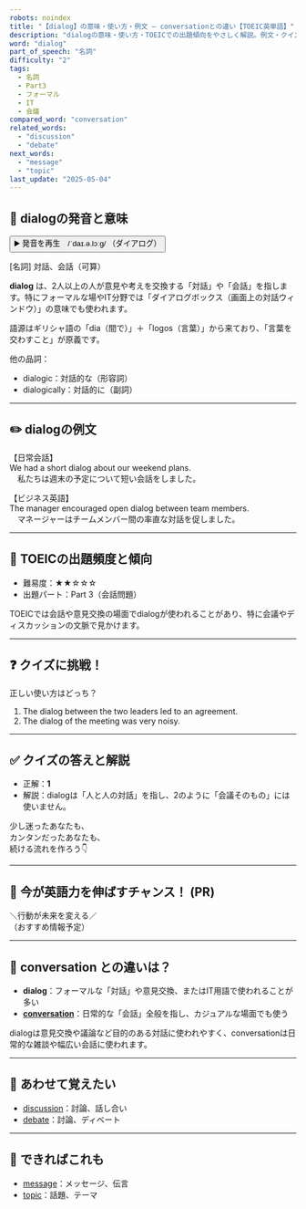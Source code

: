 ```yaml
---
robots: noindex
title: "【dialog】の意味・使い方・例文 ― conversationとの違い【TOEIC英単語】"
description: "dialogの意味・使い方・TOEICでの出題傾向をやさしく解説。例文・クイズ付きでconversationとの違いもわかりやすく学べます。"
word: "dialog"
part_of_speech: "名詞"
difficulty: "2"
tags:
  - 名詞
  - Part3
  - フォーマル
  - IT
  - 会議
compared_word: "conversation"
related_words:
  - "discussion"
  - "debate"
next_words:
  - "message"
  - "topic"
last_update: "2025-05-04"
---
```


## 🔰 dialogの発音と意味

<button class="play-audio" onclick="playTTS('dialog')">
  <span class="play-audio-main">
    ▶️ 発音を再生　/ˈdaɪ.ə.lɔːɡ/
  </span>
  <span class="play-audio-sub">
    （ダイアログ）
  </span>
</button>

[名詞] 対話、会話（可算）

**dialog** は、2人以上の人が意見や考えを交換する「対話」や「会話」を指します。特にフォーマルな場やIT分野では「ダイアログボックス（画面上の対話ウィンドウ）」の意味でも使われます。

語源はギリシャ語の「dia（間で）」＋「logos（言葉）」から来ており、「言葉を交わすこと」が原義です。

他の品詞：  
- dialogic：対話的な（形容詞）
- dialogically：対話的に（副詞）

---

## ✏️ dialogの例文

【日常会話】  
We had a short dialog about our weekend plans.  
　私たちは週末の予定について短い会話をしました。

【ビジネス英語】  
The manager encouraged open dialog between team members.  
　マネージャーはチームメンバー間の率直な対話を促しました。

---

## 🎯 TOEICの出題頻度と傾向

- 難易度：★★☆☆☆
- 出題パート：Part 3（会話問題）

TOEICでは会話や意見交換の場面でdialogが使われることがあり、特に会議やディスカッションの文脈で見かけます。

---

## ❓ クイズに挑戦！

正しい使い方はどっち？

1. The dialog between the two leaders led to an agreement.  
2. The dialog of the meeting was very noisy.

---

## ✅ クイズの答えと解説

- 正解：**1**
- 解説：dialogは「人と人の対話」を指し、2のように「会議そのもの」には使いません。

少し迷ったあなたも、  
カンタンだったあなたも、  
続ける流れを作ろう👇️

---

## 🚀 今が英語力を伸ばすチャンス！ (PR)

<div class="info-center">
＼行動が未来を変える／<br>  
（おすすめ情報予定）
</div>

---

## 🤔  conversation との違いは？

- **dialog**：フォーマルな「対話」や意見交換、またはIT用語で使われることが多い
- **[conversation](/word/conversation/)**：日常的な「会話」全般を指し、カジュアルな場面でも使う

dialogは意見交換や議論など目的のある対話に使われやすく、conversationは日常的な雑談や幅広い会話に使われます。

---

## 🧩 あわせて覚えたい

- [discussion](/word/discussion/)：討論、話し合い
- [debate](/word/debate/)：討論、ディベート

---

## 📖 できればこれも

- [message](/word/message/)：メッセージ、伝言
- [topic](/word/topic/)：話題、テーマ

<!-- cvid: aid26_bid14 -->
